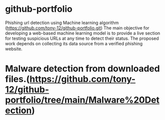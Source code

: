 # github-portfolio
Phishing url detection using Machine learning algorithm (https://github.com/tony-12/github-portfolio.git)
The main objective for developing a web-based machine learning model is to provide a live section for testing suspicious URLs at any time to detect their status.
The proposed work depends on collecting its data source from a verified phishing website.

# Malware detection from downloaded files.(https://github.com/tony-12/github-portfolio/tree/main/Malware%20Detection)
